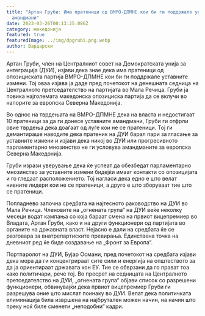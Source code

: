 ```yaml
---
title: "Артан Груби: Има пратеници од ВМРО-ДПМНЕ кои би ги поддржале уставните
  амандмани"
date: 2023-03-26T00:13:25.086Z
category: македонија
featured: true
featuredImage: ../img/dpgrubi.png.webp
author: Вардарски
---
```


Артан Груби, член на Централниот совет на Демократската унија за интеграција (ДУИ), изјави дека знае дека има пратеници од опозициската партија ВМРО-ДПМНЕ кои би ги поддржале уставните измени. Тој оваа изјава ја даде пред почетокот на денешната седница на Централното претседателство на партијата во Мала Речица. Груби ја повика најголемата македонска опозициска партија да се вклучи во напорите за европска Северна Македонија.

Во однос на тврдењата на ВМРО-ДПМНЕ дека на власта и недостигаат 10 пратеници за да ги донесе уставните амандмани, Груби ги отфрли овие тврдења дека доаѓаат од луѓе кои не се пратеници. Тој ги демантираше наводите дека пратеник на ДУИ барал пари за гласање за уставните измени и изјави дека никој во ДУИ или прогресивното парламентарно мнозинство не ги условува амандманите за европска Северна Македонија.

Груби изрази уверување дека ќе успеат да обезбедат парламентарно мнозинство за уставните измени бидејќи имаат контакти со опозицијата и го гледаат расположението. Тој нагласи дека едно е што велат нивните лидери кои не се пратеници, а друго е што зборуваат тие што се пратеници.

Попладнево започна средбата на најтесното раководство на ДУИ во Мала Речица. Членовите на „огнената група“ на ДУИ веќе неколку месеци водат кампања со која бараат смена на првиот вицепремиер во Владата, Артан Груби, како и на други функционери од партијата во органите на државната власт. Нејасно е дали на средбата ќе се разговара за внатрепартиските превирања. Единствена точка на дневниот ред ќе биде создавање на „Фронт за Европа“.

Портпаролот на ДУИ, Бујар Османи, пред почетокот на средбата изјави дека мора да ги концентрираат сите сили и енергија на општеството за да ја ориентираат државата кон ЕУ. Тие се обврзани да го прават тоа како политичари, рече тој. Во пресрет на седницата на Централното претседателство на ДУИ, „огнената група“ објави список со разрешени функционери, обвинувајќи дека првиот вицепремиер Груби ги разрешува оние што мислат поинаку во ДУИ. Велат дека политичката елиминација била извршена на најбрутален можен начин, на начин што преку ноќ биле сменети „неподобни“ кадри.
